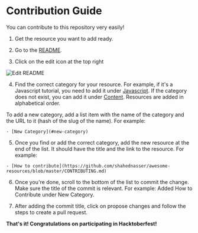 # Contribution Guide

You can contribute to this repository very easily!

1. Get the resource you want to add ready.

2. Go to the [README](https://github.com/shahednasser/awesome-resources/blob/master/README.md).

3. Click on the edit icon at the top right

![Edit README](https://github.com/shahednasser/awesome-resources/blob/master/assets/edit-README.png)

4. Find the correct category for your resource. For example, if it's a Javascript tutorial, you need to add it under [Javascript](https://github.com/shahednasser/awesome-resources/blob/master/assets/edit-README.png).
If the category does not exist, you can add it under [Content](https://github.com/shahednasser/awesome-resources/blob/master/assets/edit-README.png). Resources are added in alphabetical order.

To add a new category, add a list item with the name of the category and the URL to it (hash of the slug of the name). For example:

```
- [New Category](#new-category)
```

5. Once you find or add the correct category, add the new resource at the end of the list. It should have the title and the link to the resource. For example:

```
- [How to contribute](https://github.com/shahednasser/awesome-resources/blob/master/CONTRIBUTING.md)
```

6. Once you're done, scroll to the bottom of the list to commit the change. Make sure the title of the commit is relevant. For example: Added How to Contribute under New Category.

7. After adding the commit title, click on propose changes and follow the steps to create a pull request.

**That's it! Congratulations on participating in Hacktoberfest!**
